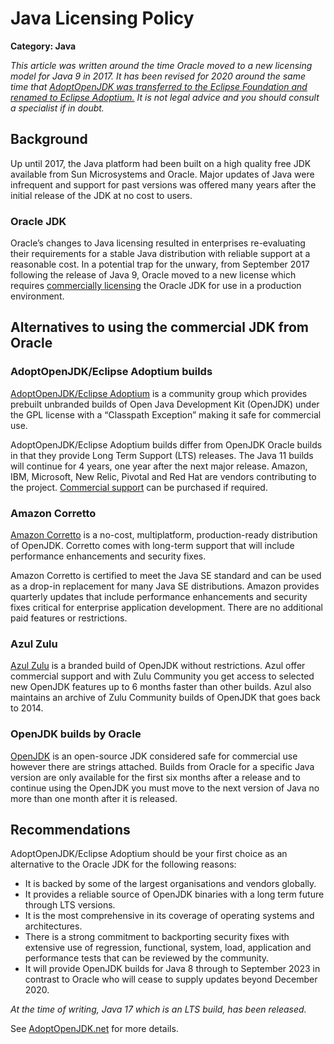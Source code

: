 # Java Licensing Policy

__Category: Java__

*This article was written around the time Oracle moved to a new licensing model for Java 9 in 2017. It has been revised for 2020 around the same time that [AdoptOpenJDK was transferred to the Eclipse Foundation and renamed to Eclipse Adoptium.](https://blog.adoptopenjdk.net/2020/06/adoptopenjdk-to-join-the-eclipse-foundation/) It is not legal advice and you should consult a specialist if in doubt.*

## Background
Up until 2017, the Java platform had been built on a high quality free JDK available from Sun Microsystems and Oracle. Major updates of Java were infrequent and support for past versions was offered many years after the initial release of the JDK at no cost to users.
 
### Oracle JDK
Oracle’s changes to Java licensing resulted in enterprises re-evaluating their requirements for a stable Java distribution with reliable support at a reasonable cost. In a potential trap for the unwary, from September 2017 following the release of Java 9, Oracle moved to a new license which requires [commercially licensing](https://www.oracle.com/java/technologies/javase/jdk-faqs.html) the Oracle JDK for use in a production environment. 

## Alternatives to using the commercial JDK from Oracle

### AdoptOpenJDK/Eclipse Adoptium builds
[AdoptOpenJDK/Eclipse Adoptium](https://adoptopenjdk.net) is a community group which provides prebuilt unbranded builds of Open Java Development Kit (OpenJDK) under the GPL license with a “Classpath Exception” making it safe for commercial use.

AdoptOpenJDK/Eclipse Adoptium builds differ from OpenJDK Oracle builds in that they provide Long Term Support (LTS) releases. The Java 11 builds will continue for 4 years, one year after the next major release. Amazon, IBM, Microsoft, New Relic, Pivotal and Red Hat are vendors contributing to the project. [Commercial support](https://adoptopenjdk.net/support.html) can be purchased if required.
 
### Amazon Corretto
[Amazon Corretto](https://aws.amazon.com/corretto) is a no-cost, multiplatform, production-ready distribution of OpenJDK. Corretto comes with long-term support that will include performance enhancements and security fixes. 

Amazon Corretto is certified to meet the Java SE standard and can be used as a drop-in replacement for many Java SE distributions. Amazon provides quarterly updates that include performance enhancements and security fixes critical for enterprise application development. There are no additional paid features or restrictions.

### Azul Zulu
[Azul Zulu](https://www.azul.com/products/zulu-community) is a branded build of OpenJDK without restrictions. Azul offer commercial support and with Zulu Community you get access to selected new OpenJDK features up to 6 months faster than other builds. Azul also maintains an archive of Zulu Community builds of OpenJDK that goes back to 2014.

### OpenJDK builds by Oracle
[OpenJDK](https://openjdk.java.net) is an open-source JDK considered safe for commercial use however there are strings attached. Builds from Oracle for a specific Java version are only available for the first six months after a release and to continue using the OpenJDK you must move to the next version of Java no more than one month after it is released.

## Recommendations
AdoptOpenJDK/Eclipse Adoptium should be your first choice as an alternative to the Oracle JDK for the following reasons:

* It is backed by some of the largest organisations and vendors globally.
* It provides a reliable source of OpenJDK binaries with a long term future through LTS versions.
* It is the most comprehensive in its coverage of operating systems and architectures.
* There is a strong commitment to backporting security fixes with extensive use of regression, functional, system, load, application and performance tests that can be reviewed by the community.
* It will provide OpenJDK builds for Java 8 through to September 2023 in contrast to Oracle who will cease to supply updates beyond December 2020.

*At the time of writing, Java 17 which is an LTS build, has been released.*

See [AdoptOpenJDK.net](https://adoptopenjdk.net/about.html) for more details.
